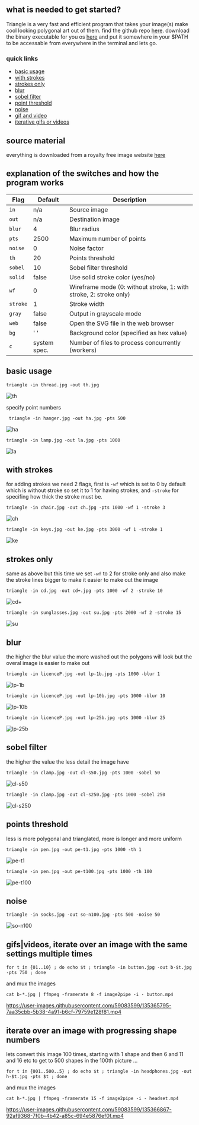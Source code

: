 ## what is needed to get started?
Triangle is a very fast and efficient program that takes your image(s) make cool looking polygonal art out of them. find the github repo 
[here](https://github.com/esimov/triangle).
download the binary executable for you os [here](https://github.com/esimov/triangle/releases) and put it somewhere in your $PATH to be accessable 
from everywhere in the terminal
and lets go.

### quick links
 * [basic usage](https://github.com/junguler/_image-manipulation/tree/main/Triangle#basic-usage)
 * [with strokes](https://github.com/junguler/_image-manipulation/tree/main/Triangle#with-strokes)
 * [strokes only](https://github.com/junguler/_image-manipulation/tree/main/Triangle#strokes-only)
 * [blur](https://github.com/junguler/_image-manipulation/tree/main/Triangle#blur)
 * [sobel filter](https://github.com/junguler/_image-manipulation/tree/main/Triangle#sobel-filter)
 * [point threshold](https://github.com/junguler/_image-manipulation/tree/main/Triangle#points-threshold)
 * [noise](https://github.com/junguler/_image-manipulation/tree/main/Triangle#noise)
 * [gif and video](https://github.com/junguler/_image-manipulation/tree/main/Triangle#gifsvideos-iterate-over-an-image-with-the-same-settings-multiple-times)
 * [iterative gifs or videos](https://github.com/junguler/_image-manipulation/tree/main/Triangle#iterate-over-an-image-with-progressing-shape-numbers)

## source material
everything is downloaded from a royalty free image website [here](https://free-images.com/)

## explanation of the switches and how the program works
| Flag | Default | Description |
| --- | --- | --- |
| `in` | n/a | Source image |
| `out` | n/a | Destination image |
| `blur` | 4 | Blur radius |
| `pts` | 2500 | Maximum number of points |
| `noise` | 0 | Noise factor |
| `th` | 20 | Points threshold |
| `sobel` | 10 | Sobel filter threshold |
| `solid` | false | Use solid stroke color (yes/no) |
| `wf` | 0 | Wireframe mode (0: without stroke, 1: with stroke, 2: stroke only) |
| `stroke` | 1 | Stroke width |
| `gray` | false | Output in grayscale mode |
| `web` | false | Open the SVG file in the web browser |
| `bg` | ' ' | Background color (specified as hex value) |
| `c` | system spec. | Number of files to process concurrently (workers)

## basic usage
```
triangle -in thread.jpg -out th.jpg
```
![th](https://user-images.githubusercontent.com/59083599/135362340-03f17cb5-704b-41ff-9ffc-d755afea491c.jpg)

specify point numbers
```
 triangle -in hanger.jpg -out ha.jpg -pts 500
```
![ha](https://user-images.githubusercontent.com/59083599/135362476-5577a3f0-020b-4060-96ac-84625a939e61.jpg)

```
triangle -in lamp.jpg -out la.jpg -pts 1000
```
![la](https://user-images.githubusercontent.com/59083599/135362572-31506188-c9a6-458e-9627-b8777302a1a2.jpg)

## with strokes
for adding strokes we need 2 flags, first is `-wf` which is set to 0 by default which is without stroke so set it to 1 for having strokes, and `-stroke` for specifing how thick the stroke must be.
```
triangle -in chair.jpg -out ch.jpg -pts 1000 -wf 1 -stroke 3
```
![ch](https://user-images.githubusercontent.com/59083599/135362924-e5cd542a-e4e1-4ad4-a0ca-ea21e763aab8.jpg)

```
triangle -in keys.jpg -out ke.jpg -pts 3000 -wf 1 -stroke 1
```
![ke](https://user-images.githubusercontent.com/59083599/135363060-e553049a-31f4-4286-809e-082c1711ce29.jpg)

## strokes only
same as above but this time we set `-wf` to 2 for stroke only and also make the stroke lines bigger to make it easier to make out the image
```
triangle -in cd.jpg -out cd+.jpg -pts 1000 -wf 2 -stroke 10
```
![cd+](https://user-images.githubusercontent.com/59083599/135363494-9fbecb92-cece-4b42-9c54-af8b0b77e10a.jpg)

```
triangle -in sunglasses.jpg -out su.jpg -pts 2000 -wf 2 -stroke 15
```
![su](https://user-images.githubusercontent.com/59083599/135363732-c878a882-b3d0-47d4-88fc-f025cb298e41.jpg)

## blur
the higher the blur value the more washed out the polygons will look but the overal image is easier to make out
```
triangle -in licenceP.jpg -out lp-1b.jpg -pts 1000 -blur 1
```
![lp-1b](https://user-images.githubusercontent.com/59083599/135364392-8f6fe809-01d0-4cc1-a449-ad7f7ce19a82.jpg)
```
triangle -in licenceP.jpg -out lp-10b.jpg -pts 1000 -blur 10
```
![lp-10b](https://user-images.githubusercontent.com/59083599/135364460-e779b927-49b4-471c-bbe3-e24141d6f85a.jpg)
```
triangle -in licenceP.jpg -out lp-25b.jpg -pts 1000 -blur 25
```
![lp-25b](https://user-images.githubusercontent.com/59083599/135364469-68c036e4-4ab8-4adc-ba16-9504b4605f53.jpg)

## sobel filter
the higher the value the less detail the image have
```
triangle -in clamp.jpg -out cl-s50.jpg -pts 1000 -sobel 50
```
![cl-s50](https://user-images.githubusercontent.com/59083599/135364805-547eda35-6a79-49f2-8d02-0565e5799ff8.jpg)
```
triangle -in clamp.jpg -out cl-s250.jpg -pts 1000 -sobel 250
```
![cl-s250](https://user-images.githubusercontent.com/59083599/135364821-f2fbe148-c10a-447f-9b35-3188016f4ed2.jpg)

## points threshold
less is more polygonal and trianglated, more is longer and more uniform
```
triangle -in pen.jpg -out pe-t1.jpg -pts 1000 -th 1
```
![pe-t1](https://user-images.githubusercontent.com/59083599/135365066-a0f58ca3-eeaf-4108-ab23-45ae4555b4d9.jpg)
```
triangle -in pen.jpg -out pe-t100.jpg -pts 1000 -th 100
```
![pe-t100](https://user-images.githubusercontent.com/59083599/135365075-e8529674-c8fe-4634-b891-e077909eda7f.jpg)

## noise
```
triangle -in socks.jpg -out so-n100.jpg -pts 500 -noise 50
```
![so-n100](https://user-images.githubusercontent.com/59083599/135365320-77ee675b-a319-4599-96e4-78b77daf8ecc.jpg)

## gifs|videos, iterate over an image with the same settings multiple times
```
for t in {01..10} ; do echo $t ; triangle -in button.jpg -out b-$t.jpg -pts 750 ; done
```
and mux the images
```
cat b-*.jpg | ffmpeg -framerate 8 -f image2pipe -i - button.mp4
```
https://user-images.githubusercontent.com/59083599/135365795-7aa35cbb-5b38-4a91-b6cf-79759e128f81.mp4

## iterate over an image with progressing shape numbers
lets convert this image 100 times, starting with 1 shape and then 6 and 11 and 16 etc to get to 500 shapes in the 100th picture ...
```
for t in {001..500..5} ; do echo $t ; triangle -in headphones.jpg -out h-$t.jpg -pts $t ; done
```
and mux the images
```
cat h-*.jpg | ffmpeg -framerate 15 -f image2pipe -i - headset.mp4
```
https://user-images.githubusercontent.com/59083599/135366867-92af9368-7f0b-4b42-a85c-694e5876ef0f.mp4

